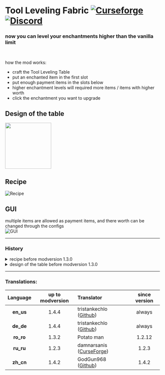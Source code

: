 # Tool Leveling Fabric [![Curseforge](http://cf.way2muchnoise.eu/full_397255_downloads.svg)](https://www.curseforge.com/minecraft/mc-mods/tool-leveling-plus-fabric) [![Discord](https://img.shields.io/discord/639540436524072970?color=0a48c4&label=%20&logo=discord&logoColor=FFF)](https://discord.gg/bhUaWhq)

### now you can level your enchantments higher than the vanilla limit<br/>
<br/>

how the mod works:
- craft the Tool Leveling Table
- put an enchanted item in the first slot
- put enough payment items in the slots below
- higher enchantment levels will required more items / items with higher worth
- click the enchantment you want to upgrade

## Design of the table
<img src="https://i.ibb.co/gD56FHW/screenshot.png" height="150">

## Recipe
![Recipe](https://i.ibb.co/NWdBRSQ/recipe-v1-3-0.png "Recipe")

## GUI
multiple items are allowed as payment items, and there worth can be changed through the configs</br>
![GUI](https://i.ibb.co/4FdbhBm/toolleveling-gui.png "Tool Leveling GUI")

---
### History
<details>
	<summary>recipe before modversion 1.3.0</summary>  

![recipe](https://i.ibb.co/fQxtBV2/Recipe-new.png)  
*any enchanted book will work
</details>
<details>
 <summary>design of the table before modversion 1.3.0</summary>

 <img src="https://i.ibb.co/WNXP2LC/tool-leveling-table-screenshot.png" height="150">
</details>

---

### Translations:
| Language  | up to modversion | Translator                                                                  | since version |
|:---------:|:----------------:|:----------------------------------------------------------------------------|:-------------:|
| **en_us** |      1.4.4       | tristankechlo ([Github](https://github.com/tristankechlo))                  |    always     |
| **de_de** |      1.4.4       | tristankechlo ([Github](https://github.com/tristankechlo))                  |    always     |
| **ro_ro** |      1.3.2       | Potato man                                                                  |    1.2.12     |
| **ru_ru** |      1.2.3       | damnarsanis ([CurseForge](https://www.curseforge.com/members/damnarsanis/)) |     1.2.3     |
| **zh_cn** |      1.4.2       | GodGun968 ([Github](https://github.com/GodGun968))                          |     1.4.2     |
